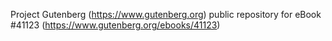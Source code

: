 Project Gutenberg (https://www.gutenberg.org) public repository for eBook #41123 (https://www.gutenberg.org/ebooks/41123)
